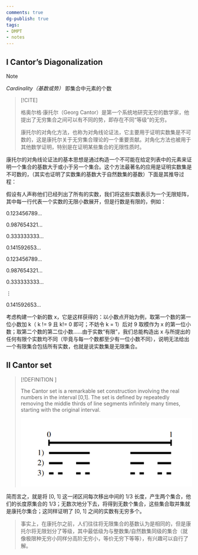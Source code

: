 ```yaml
---
comments: true
dg-publish: true
tags:
- DMPT
- notes
---
```


## I Cantor’s Diagonalization

> [!NOTE]
>
> _Cardinality（基数或势）_ 即集合中元素的个数

> [!CITE]
>
> 格奥尔格·康托尔（Georg Cantor）是第一个系统地研究无穷的数学家，他提出了无穷集合之间可以有不同的势，即存在不同“等级”的无穷。
> 
> 康托尔的对角化方法，也称为对角线论证法，它主要用于证明实数集是不可数的，这是康托尔关于无穷集合理论的一个重要贡献。对角化方法也被用于其他数学证明，特别是在证明某些集合的无限性质时。

康托尔的对角线论证法的基本思想是通过构造一个不可能在给定列表中的元素来证明一个集合的基数大于或小于另一个集合。这个方法最著名的应用是证明实数集是不可数的，（其实也证明了实数集的基数大于自然数集的基数）下面是其推导过程：

假设有人声称他们已经列出了所有的实数，我们将这些实数表示为一个无限矩阵，其中每一行代表一个实数的无限小数展开，但是行数是有限的，例如：

0.123456789...

0.987654321...

0.333333333...

0.141592653...

0.123456789...

0.987654321...

0.333333333...

⋮​

0.141592653...

考虑构建一个新的数 x，它是这样获得的：以小数点开始为例，取第一个数的第一位小数加 k（ k != 9 且 k!= 0 即可；不妨令 k = 1）后对 9 取模作为 x 的第一位小数；取第二个数的第二位小数……由于实数“有限”，我们总能构造出 x 与所提出的任何有限个实数均不同（毕竟与每一个数都至少有一位小数不同），说明无法给出一个有限集合包括所有实数，也就是说实数集是无限集合。

## II Cantor set

> [!DEFINITION ]
>
> The Cantor set is a remarkable set construction involving the real numbers in the interval [0,1]. The set is defined by repeatedly removing the middle thirds of line segments infinitely many times, starting with the original interval.
>
> ![](../attachments/11-Countability-and-Computability.png)

简而言之，就是将 [0, 1] 这一闭区间每次移出中间的 1/3 长度，产生两个集合，他们的长度原集合的 1/3；无数次地分下去，将得到无数个集合，这些集合取并集就是康托尔集合；这同样证明了 [0, 1] 之间的实数有无穷多个。

> 事实上，在康托尔之前，人们往往将无限集合的基数认为是相同的，但是康托尔将无限划分了等级，其中最低级为与整数集/自然数集同级的集合（就像极限种无穷小同样分高阶无穷小，等价无穷下等等），有兴趣可以自行了解。

